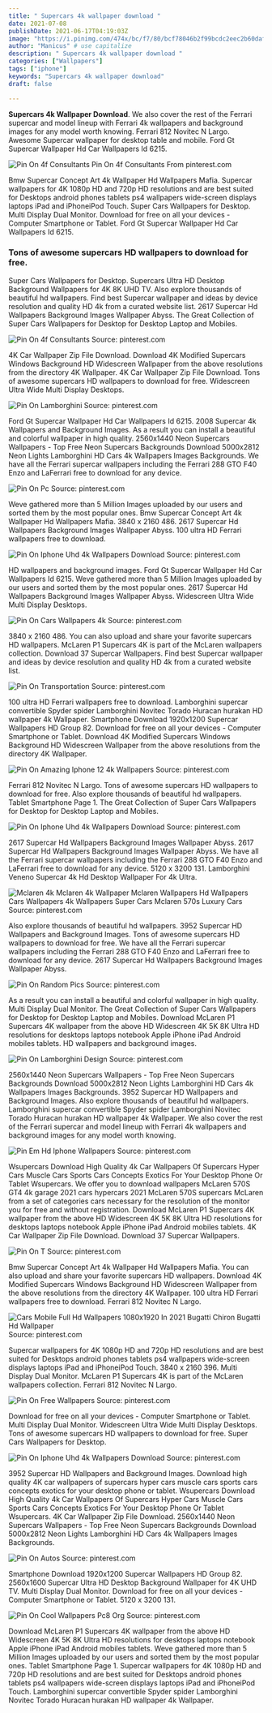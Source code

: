 ```yaml
---
title: " Supercars 4k wallpaper download "
date: 2021-07-08
publishDate: 2021-06-17T04:19:03Z
image: "https://i.pinimg.com/474x/bc/f7/80/bcf78046b2f99bcdc2eec2b60daf029c.jpg"
author: "Manicus" # use capitalize
description: " Supercars 4k wallpaper download "
categories: ["Wallpapers"]
tags: ["iphone"]
keywords: "Supercars 4k wallpaper download"
draft: false

---
```



**Supercars 4k Wallpaper Download**. We also cover the rest of the Ferrari supercar and model lineup with Ferrari 4k wallpapers and background images for any model worth knowing. Ferrari 812 Novitec N Largo. Awesome Supercar wallpaper for desktop table and mobile. Ford Gt Supercar Wallpaper Hd Car Wallpapers Id 6215.

![Pin On 4f Consultants](https://i.pinimg.com/originals/e1/7f/cb/e17fcbffea255f94936e33be8e5fd1b2.jpg "Pin On 4f Consultants")
Pin On 4f Consultants From pinterest.com


Bmw Supercar Concept Art 4k Wallpaper Hd Wallpapers Mafia. Supercar wallpapers for 4K 1080p HD and 720p HD resolutions and are best suited for Desktops android phones tablets ps4 wallpapers wide-screen displays laptops iPad and iPhoneiPod Touch. Super Cars Wallpapers for Desktop. Multi Display Dual Monitor. Download for free on all your devices - Computer Smartphone or Tablet. Ford Gt Supercar Wallpaper Hd Car Wallpapers Id 6215.

### Tons of awesome supercars HD wallpapers to download for free.

Super Cars Wallpapers for Desktop. Supercars Ultra HD Desktop Background Wallpapers for 4K 8K UHD TV. Also explore thousands of beautiful hd wallpapers. Find best Supercar wallpaper and ideas by device resolution and quality HD 4k from a curated website list. 2617 Supercar Hd Wallpapers Background Images Wallpaper Abyss. The Great Collection of Super Cars Wallpapers for Desktop for Desktop Laptop and Mobiles.


![Pin On 4f Consultants](https://i.pinimg.com/originals/e1/7f/cb/e17fcbffea255f94936e33be8e5fd1b2.jpg "Pin On 4f Consultants")
Source: pinterest.com

4K Car Wallpaper Zip File Download. Download 4K Modified Supercars Windows Background HD Widescreen Wallpaper from the above resolutions from the directory 4K Wallpaper. 4K Car Wallpaper Zip File Download. Tons of awesome supercars HD wallpapers to download for free. Widescreen Ultra Wide Multi Display Desktops.

![Pin On Lamborghini](https://i.pinimg.com/originals/ee/11/b6/ee11b65fd80dd49972f2d42ba170a084.jpg "Pin On Lamborghini")
Source: pinterest.com

Ford Gt Supercar Wallpaper Hd Car Wallpapers Id 6215. 2008 Supercar 4k Wallpapers and Background Images. As a result you can install a beautiful and colorful wallpaper in high quality. 2560x1440 Neon Supercars Wallpapers - Top Free Neon Supercars Backgrounds Download 5000x2812 Neon Lights Lamborghini HD Cars 4k Wallpapers Images Backgrounds. We have all the Ferrari supercar wallpapers including the Ferrari 288 GTO F40 Enzo and LaFerrari free to download for any device.

![Pin On Pc](https://i.pinimg.com/originals/4a/a1/65/4aa165f0b3f21efadcb682d17afb62c7.jpg "Pin On Pc")
Source: pinterest.com

Weve gathered more than 5 Million Images uploaded by our users and sorted them by the most popular ones. Bmw Supercar Concept Art 4k Wallpaper Hd Wallpapers Mafia. 3840 x 2160 486. 2617 Supercar Hd Wallpapers Background Images Wallpaper Abyss. 100 ultra HD Ferrari wallpapers free to download.

![Pin On Iphone Uhd 4k Wallpapers Download](https://i.pinimg.com/originals/c3/4b/35/c34b3582864460c05231fba8edcbb5a1.jpg "Pin On Iphone Uhd 4k Wallpapers Download")
Source: pinterest.com

HD wallpapers and background images. Ford Gt Supercar Wallpaper Hd Car Wallpapers Id 6215. Weve gathered more than 5 Million Images uploaded by our users and sorted them by the most popular ones. 2617 Supercar Hd Wallpapers Background Images Wallpaper Abyss. Widescreen Ultra Wide Multi Display Desktops.

![Pin On Cars Wallpapers 4k](https://i.pinimg.com/originals/b5/ae/97/b5ae97129226cac374b1f585f2cea7e7.jpg "Pin On Cars Wallpapers 4k")
Source: pinterest.com

3840 x 2160 486. You can also upload and share your favorite supercars HD wallpapers. McLaren P1 Supercars 4K is part of the McLaren wallpapers collection. Download 37 Supercar Wallpapers. Find best Supercar wallpaper and ideas by device resolution and quality HD 4k from a curated website list.

![Pin On Transportation](https://i.pinimg.com/originals/71/e9/50/71e9508b46c4826dae3bfd85f5e27f38.jpg "Pin On Transportation")
Source: pinterest.com

100 ultra HD Ferrari wallpapers free to download. Lamborghini supercar convertible Spyder spider Lamborghini Novitec Torado Huracan hurakan HD wallpaper 4k Wallpaper. Smartphone Download 1920x1200 Supercar Wallpapers HD Group 82. Download for free on all your devices - Computer Smartphone or Tablet. Download 4K Modified Supercars Windows Background HD Widescreen Wallpaper from the above resolutions from the directory 4K Wallpaper.

![Pin On Amazing Iphone 12 4k Wallpapers](https://i.pinimg.com/originals/3b/e7/27/3be727d5cc337664ebb2de9c9cc06a99.jpg "Pin On Amazing Iphone 12 4k Wallpapers")
Source: pinterest.com

Ferrari 812 Novitec N Largo. Tons of awesome supercars HD wallpapers to download for free. Also explore thousands of beautiful hd wallpapers. Tablet Smartphone Page 1. The Great Collection of Super Cars Wallpapers for Desktop for Desktop Laptop and Mobiles.

![Pin On Iphone Uhd 4k Wallpapers Download](https://i.pinimg.com/originals/4c/b9/8e/4cb98e3cd3bb0bbcd93b2f6bcfec2f09.jpg "Pin On Iphone Uhd 4k Wallpapers Download")
Source: pinterest.com

2617 Supercar Hd Wallpapers Background Images Wallpaper Abyss. 2617 Supercar Hd Wallpapers Background Images Wallpaper Abyss. We have all the Ferrari supercar wallpapers including the Ferrari 288 GTO F40 Enzo and LaFerrari free to download for any device. 5120 x 3200 131. Lamborghini Veneno Supercar 4k Hd Desktop Wallpaper For 4k Ultra.

![Mclaren 4k Mclaren 4k Wallpaper Mclaren Wallpapers Hd Wallpapers Cars Wallpapers 4k Wallpapers Super Cars Mclaren 570s Luxury Cars](https://i.pinimg.com/originals/77/20/97/7720970b21381b8656c734ac45f89ce8.jpg "Mclaren 4k Mclaren 4k Wallpaper Mclaren Wallpapers Hd Wallpapers Cars Wallpapers 4k Wallpapers Super Cars Mclaren 570s Luxury Cars")
Source: pinterest.com

Also explore thousands of beautiful hd wallpapers. 3952 Supercar HD Wallpapers and Background Images. Tons of awesome supercars HD wallpapers to download for free. We have all the Ferrari supercar wallpapers including the Ferrari 288 GTO F40 Enzo and LaFerrari free to download for any device. 2617 Supercar Hd Wallpapers Background Images Wallpaper Abyss.

![Pin On Random Pics](https://i.pinimg.com/originals/dd/3b/36/dd3b36f5dadba3547673aae614a2da07.jpg "Pin On Random Pics")
Source: pinterest.com

As a result you can install a beautiful and colorful wallpaper in high quality. Multi Display Dual Monitor. The Great Collection of Super Cars Wallpapers for Desktop for Desktop Laptop and Mobiles. Download McLaren P1 Supercars 4K wallpaper from the above HD Widescreen 4K 5K 8K Ultra HD resolutions for desktops laptops notebook Apple iPhone iPad Android mobiles tablets. HD wallpapers and background images.

![Pin On Lamborghini Design](https://i.pinimg.com/originals/8e/55/fb/8e55fb6579ec05bd0ef3d6fc0e4129b0.jpg "Pin On Lamborghini Design")
Source: pinterest.com

2560x1440 Neon Supercars Wallpapers - Top Free Neon Supercars Backgrounds Download 5000x2812 Neon Lights Lamborghini HD Cars 4k Wallpapers Images Backgrounds. 3952 Supercar HD Wallpapers and Background Images. Also explore thousands of beautiful hd wallpapers. Lamborghini supercar convertible Spyder spider Lamborghini Novitec Torado Huracan hurakan HD wallpaper 4k Wallpaper. We also cover the rest of the Ferrari supercar and model lineup with Ferrari 4k wallpapers and background images for any model worth knowing.

![Pin Em Hd Iphone Wallpapers](https://i.pinimg.com/originals/36/73/d6/3673d63731a4136e3cd72dd589fe499e.jpg "Pin Em Hd Iphone Wallpapers")
Source: pinterest.com

Wsupercars Download High Quality 4k Car Wallpapers Of Supercars Hyper Cars Muscle Cars Sports Cars Concepts Exotics For Your Desktop Phone Or Tablet Wsupercars. We offer you to download wallpapers McLaren 570S GT4 4k garage 2021 cars hypercars 2021 McLaren 570S supercars McLaren from a set of categories cars necessary for the resolution of the monitor you for free and without registration. Download McLaren P1 Supercars 4K wallpaper from the above HD Widescreen 4K 5K 8K Ultra HD resolutions for desktops laptops notebook Apple iPhone iPad Android mobiles tablets. 4K Car Wallpaper Zip File Download. Download 37 Supercar Wallpapers.

![Pin On T](https://i.pinimg.com/originals/44/33/43/443343b88ea8f2dfe172de75a3263b30.jpg "Pin On T")
Source: pinterest.com

Bmw Supercar Concept Art 4k Wallpaper Hd Wallpapers Mafia. You can also upload and share your favorite supercars HD wallpapers. Download 4K Modified Supercars Windows Background HD Widescreen Wallpaper from the above resolutions from the directory 4K Wallpaper. 100 ultra HD Ferrari wallpapers free to download. Ferrari 812 Novitec N Largo.

![Cars Mobile Full Hd Wallpapers 1080x1920 In 2021 Bugatti Chiron Bugatti Hd Wallpaper](https://i.pinimg.com/originals/31/5f/49/315f497ac71cc94ff3f8d2160e8b967a.jpg "Cars Mobile Full Hd Wallpapers 1080x1920 In 2021 Bugatti Chiron Bugatti Hd Wallpaper")
Source: pinterest.com

Supercar wallpapers for 4K 1080p HD and 720p HD resolutions and are best suited for Desktops android phones tablets ps4 wallpapers wide-screen displays laptops iPad and iPhoneiPod Touch. 3840 x 2160 396. Multi Display Dual Monitor. McLaren P1 Supercars 4K is part of the McLaren wallpapers collection. Ferrari 812 Novitec N Largo.

![Pin On Free Wallpapers](https://i.pinimg.com/originals/d1/98/dd/d198ddc18f5e34479b15cf054f67c482.jpg "Pin On Free Wallpapers")
Source: pinterest.com

Download for free on all your devices - Computer Smartphone or Tablet. Multi Display Dual Monitor. Widescreen Ultra Wide Multi Display Desktops. Tons of awesome supercars HD wallpapers to download for free. Super Cars Wallpapers for Desktop.

![Pin On Iphone Uhd 4k Wallpapers Download](https://i.pinimg.com/originals/17/ee/ff/17eeff3db5b92ee66991b5763a51ca11.jpg "Pin On Iphone Uhd 4k Wallpapers Download")
Source: pinterest.com

3952 Supercar HD Wallpapers and Background Images. Download high quality 4K car wallpapers of supercars hyper cars muscle cars sports cars concepts exotics for your desktop phone or tablet. Wsupercars Download High Quality 4k Car Wallpapers Of Supercars Hyper Cars Muscle Cars Sports Cars Concepts Exotics For Your Desktop Phone Or Tablet Wsupercars. 4K Car Wallpaper Zip File Download. 2560x1440 Neon Supercars Wallpapers - Top Free Neon Supercars Backgrounds Download 5000x2812 Neon Lights Lamborghini HD Cars 4k Wallpapers Images Backgrounds.

![Pin On Autos](https://i.pinimg.com/originals/e9/2e/f7/e92ef71f125477b6df08f998aa787cc2.jpg "Pin On Autos")
Source: pinterest.com

Smartphone Download 1920x1200 Supercar Wallpapers HD Group 82. 2560x1600 Supercar Ultra HD Desktop Background Wallpaper for 4K UHD TV. Multi Display Dual Monitor. Download for free on all your devices - Computer Smartphone or Tablet. 5120 x 3200 131.

![Pin On Cool Wallpapers Pc8 Org](https://i.pinimg.com/474x/bc/f7/80/bcf78046b2f99bcdc2eec2b60daf029c.jpg "Pin On Cool Wallpapers Pc8 Org")
Source: pinterest.com

Download McLaren P1 Supercars 4K wallpaper from the above HD Widescreen 4K 5K 8K Ultra HD resolutions for desktops laptops notebook Apple iPhone iPad Android mobiles tablets. Weve gathered more than 5 Million Images uploaded by our users and sorted them by the most popular ones. Tablet Smartphone Page 1. Supercar wallpapers for 4K 1080p HD and 720p HD resolutions and are best suited for Desktops android phones tablets ps4 wallpapers wide-screen displays laptops iPad and iPhoneiPod Touch. Lamborghini supercar convertible Spyder spider Lamborghini Novitec Torado Huracan hurakan HD wallpaper 4k Wallpaper.

